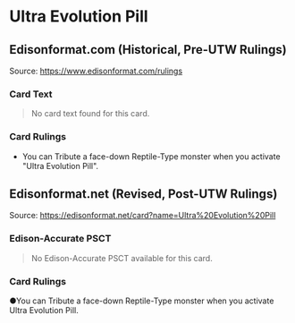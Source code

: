 # Ultra Evolution Pill

## Edisonformat.com (Historical, Pre-UTW Rulings)

Source: https://www.edisonformat.com/rulings

### Card Text

> No card text found for this card.

### Card Rulings

*   You can Tribute a face-down Reptile-Type monster when you activate "Ultra Evolution Pill".

## Edisonformat.net (Revised, Post-UTW Rulings)

Source: https://edisonformat.net/card?name=Ultra%20Evolution%20Pill

### Edison-Accurate PSCT

> No Edison-Accurate PSCT available for this card.

### Card Rulings

●You can Tribute a face-down Reptile-Type monster when you activate Ultra Evolution Pill.
            